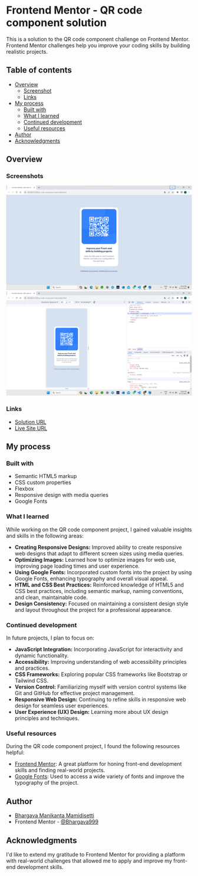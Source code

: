 # Frontend Mentor - QR code component solution

This is a solution to the QR code component challenge on Frontend Mentor. Frontend Mentor challenges help you improve your coding skills by building realistic projects.

## Table of contents

- [Overview](#overview)
  - [Screenshot](#screenshot)
  - [Links](#links)
- [My process](#my-process)
  - [Built with](#built-with)
  - [What I learned](#what-i-learned)
  - [Continued development](#continued-development)
  - [Useful resources](#useful-resources)
- [Author](#author)
- [Acknowledgments](#acknowledgments)

## Overview

### Screenshots

![Desktop View](<Screenshot 2023-12-01 221942.png>)
![Mobile view](<Screenshot 2023-12-01 222012.png>)
### Links

- [Solution URL](https://github.com/your-username/your-repo)
- [Live Site URL](https://bhargava999.github.io/qr-code-component-main/)

## My process

### Built with

- Semantic HTML5 markup
- CSS custom properties
- Flexbox
- Responsive design with media queries
- Google Fonts

### What I learned

While working on the QR code component project, I gained valuable insights and skills in the following areas:

- **Creating Responsive Designs:** Improved ability to create responsive web designs that adapt to different screen sizes using media queries.
- **Optimizing Images:** Learned how to optimize images for web use, improving page loading times and user experience.
- **Using Google Fonts:** Incorporated custom fonts into the project by using Google Fonts, enhancing typography and overall visual appeal.
- **HTML and CSS Best Practices:** Reinforced knowledge of HTML5 and CSS best practices, including semantic markup, naming conventions, and clean, maintainable code.
- **Design Consistency:** Focused on maintaining a consistent design style and layout throughout the project for a professional appearance.

### Continued development

In future projects, I plan to focus on:

- **JavaScript Integration:** Incorporating JavaScript for interactivity and dynamic functionality.
- **Accessibility:** Improving understanding of web accessibility principles and practices.
- **CSS Frameworks:** Exploring popular CSS frameworks like Bootstrap or Tailwind CSS.
- **Version Control:** Familiarizing myself with version control systems like Git and GitHub for effective project management.
- **Responsive Web Design:** Continuing to refine skills in responsive web design for seamless user experiences.
- **User Experience (UX) Design:** Learning more about UX design principles and techniques.

### Useful resources

During the QR code component project, I found the following resources helpful:

- [Frontend Mentor](https://www.frontendmentor.io?ref=challenge): A great platform for honing front-end development skills and finding real-world projects.
- [Google Fonts](https://fonts.google.com/): Used to access a wide variety of fonts and improve the typography of the project.

## Author

- [Bhargava Manikanta Mamidisetti](https://www.linkedin.com/in/bhargava-manikanta-mamidisetti-1022a3222/)
- Frontend Mentor - [@Bhargava999](https://www.frontendmentor.io/profile/Bhargava999)

## Acknowledgments

I'd like to extend my gratitude to Frontend Mentor for providing a platform with real-world challenges that allowed me to apply and improve my front-end development skills.

